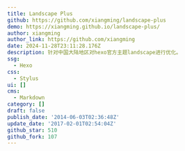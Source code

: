 ```yaml
---
title: Landscape Plus
github: https://github.com/xiangming/landscape-plus
demo: https://xiangming.github.io/landscape-plus/
author: xiangming
author_link: https://github.com/xiangming
date: 2024-11-28T23:11:28.176Z
description: 针对中国大陆地区对hexo官方主题landscape进行优化。
ssg:
  - Hexo
css:
  - Stylus
ui: []
cms:
  - Markdown
category: []
draft: false
publish_date: '2014-06-03T02:36:48Z'
update_date: '2017-02-01T02:54:04Z'
github_star: 510
github_fork: 107
---
```

